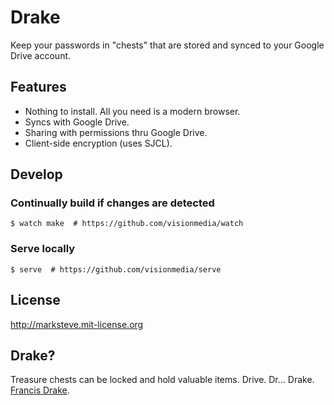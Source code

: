 # Drake

Keep your passwords in "chests" that are stored and synced to your Google Drive account.

## Features

* Nothing to install. All you need is a modern browser.
* Syncs with Google Drive.
* Sharing with permissions thru Google Drive.
* Client-side encryption (uses SJCL).

## Develop

### Continually build if changes are detected

```shell
$ watch make  # https://github.com/visionmedia/watch
```

### Serve locally

```shell
$ serve  # https://github.com/visionmedia/serve
```

## License

http://marksteve.mit-license.org

## Drake?

Treasure chests can be locked and hold valuable items.
Drive. Dr... Drake. [Francis Drake](http://en.wikipedia.org/wiki/Francis_Drake).
